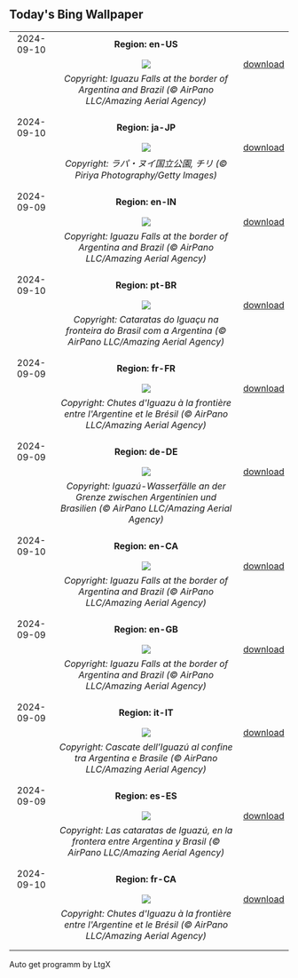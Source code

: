 ## Today's Bing Wallpaper
|      |      |      |
| :----: | :----: | :----: |
|2024-09-10|**Region: en-US**||
||![](https://www.bing.com/th?id=OHR.IguazuRainbow_EN-US4361499337_UHD.jpg&pid=hp&w=1152&h=648&rs=1&c=4)| [download](https://www.bing.com/th?id=OHR.IguazuRainbow_EN-US4361499337_UHD.jpg)|
||*Copyright: Iguazu Falls at the border of Argentina and Brazil (© AirPano LLC/Amazing Aerial Agency)*
||
|||
|2024-09-10|**Region: ja-JP**||
||![](https://www.bing.com/th?id=OHR.RapaNuiSunrise_JA-JP2119516419_UHD.jpg&pid=hp&w=1152&h=648&rs=1&c=4)| [download](https://www.bing.com/th?id=OHR.RapaNuiSunrise_JA-JP2119516419_UHD.jpg)|
||*Copyright: ラパ・ヌイ国立公園, チリ (© Piriya Photography/Getty Images)*
||
|||
|2024-09-09|**Region: en-IN**||
||![](https://www.bing.com/th?id=OHR.IguazuRainbow_EN-IN6797774904_UHD.jpg&pid=hp&w=1152&h=648&rs=1&c=4)| [download](https://www.bing.com/th?id=OHR.IguazuRainbow_EN-IN6797774904_UHD.jpg)|
||*Copyright: Iguazu Falls at the border of Argentina and Brazil (© AirPano LLC/Amazing Aerial Agency)*
||
|||
|2024-09-10|**Region: pt-BR**||
||![](https://www.bing.com/th?id=OHR.IguazuRainbow_PT-BR7775661290_UHD.jpg&pid=hp&w=1152&h=648&rs=1&c=4)| [download](https://www.bing.com/th?id=OHR.IguazuRainbow_PT-BR7775661290_UHD.jpg)|
||*Copyright: Cataratas do Iguaçu na fronteira do Brasil com a Argentina (© AirPano LLC/Amazing Aerial Agency)*
||
|||
|2024-09-09|**Region: fr-FR**||
||![](https://www.bing.com/th?id=OHR.IguazuRainbow_FR-FR9313574193_UHD.jpg&pid=hp&w=1152&h=648&rs=1&c=4)| [download](https://www.bing.com/th?id=OHR.IguazuRainbow_FR-FR9313574193_UHD.jpg)|
||*Copyright: Chutes d'Iguazu à la frontière entre l'Argentine et le Brésil (© AirPano LLC/Amazing Aerial Agency)*
||
|||
|2024-09-09|**Region: de-DE**||
||![](https://www.bing.com/th?id=OHR.IguazuRainbow_DE-DE8361660628_UHD.jpg&pid=hp&w=1152&h=648&rs=1&c=4)| [download](https://www.bing.com/th?id=OHR.IguazuRainbow_DE-DE8361660628_UHD.jpg)|
||*Copyright: Iguazú-Wasserfälle an der Grenze zwischen Argentinien und Brasilien (© AirPano LLC/Amazing Aerial Agency)*
||
|||
|2024-09-10|**Region: en-CA**||
||![](https://www.bing.com/th?id=OHR.IguazuRainbow_EN-CA9747611398_UHD.jpg&pid=hp&w=1152&h=648&rs=1&c=4)| [download](https://www.bing.com/th?id=OHR.IguazuRainbow_EN-CA9747611398_UHD.jpg)|
||*Copyright: Iguazu Falls at the border of Argentina and Brazil (© AirPano LLC/Amazing Aerial Agency)*
||
|||
|2024-09-09|**Region: en-GB**||
||![](https://www.bing.com/th?id=OHR.IguazuRainbow_EN-GB4381351481_UHD.jpg&pid=hp&w=1152&h=648&rs=1&c=4)| [download](https://www.bing.com/th?id=OHR.IguazuRainbow_EN-GB4381351481_UHD.jpg)|
||*Copyright: Iguazu Falls at the border of Argentina and Brazil (© AirPano LLC/Amazing Aerial Agency)*
||
|||
|2024-09-09|**Region: it-IT**||
||![](https://www.bing.com/th?id=OHR.IguazuRainbow_IT-IT4779268269_UHD.jpg&pid=hp&w=1152&h=648&rs=1&c=4)| [download](https://www.bing.com/th?id=OHR.IguazuRainbow_IT-IT4779268269_UHD.jpg)|
||*Copyright: Cascate dell’Iguazú al confine tra Argentina e Brasile (© AirPano LLC/Amazing Aerial Agency)*
||
|||
|2024-09-09|**Region: es-ES**||
||![](https://www.bing.com/th?id=OHR.IguazuRainbow_ES-ES6461582669_UHD.jpg&pid=hp&w=1152&h=648&rs=1&c=4)| [download](https://www.bing.com/th?id=OHR.IguazuRainbow_ES-ES6461582669_UHD.jpg)|
||*Copyright: Las cataratas de Iguazú, en la frontera entre Argentina y Brasil (© AirPano LLC/Amazing Aerial Agency)*
||
|||
|2024-09-10|**Region: fr-CA**||
||![](https://www.bing.com/th?id=OHR.IguazuRainbow_FR-CA6693865671_UHD.jpg&pid=hp&w=1152&h=648&rs=1&c=4)| [download](https://www.bing.com/th?id=OHR.IguazuRainbow_FR-CA6693865671_UHD.jpg)|
||*Copyright: Chutes d'Iguazu à la frontière entre l'Argentine et le Brésil (© AirPano LLC/Amazing Aerial Agency)*
||
|||

Auto get programm by LtgX
